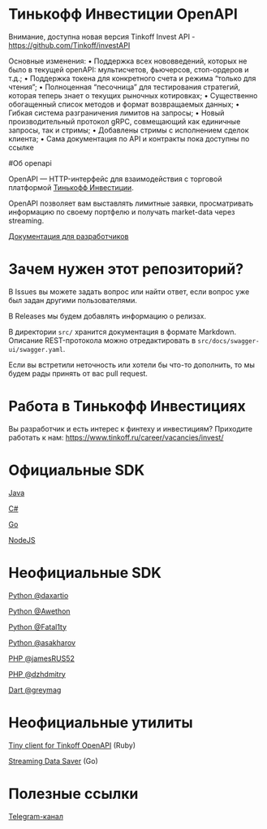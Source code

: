 # Тинькофф Инвестиции OpenAPI

Внимание, доступна новая версия Tinkoff Invest API - https://github.com/Tinkoff/investAPI

Основные изменения:
•	Поддержка всех нововведений, которых не было в текущей openAPI: мультисчетов, фьючерсов, стоп-ордеров и т.д.;
•	Поддержка токена для конкретного счета и режима “только для чтения”;
•	Полноценная “песочница” для тестирования стратегий, которая теперь знает о текущих рыночных котировках;
•	Существенно обогащенный список методов и формат возвращаемых данных;
•	Гибкая система разграничения лимитов на запросы;
•	Новый производительный протокол gRPC, совмещающий как единичные запросы, так и стримы;
•	Добавлены стримы с исполнением сделок клиента;
•	Сама документация по API и контракты пока доступны по ссылке



#Об openapi

OpenAPI — HTTP-интерфейс для взаимодействия с торговой платформой [Тинькофф Инвестиции](https://www.tinkoff.ru/invest/).

OpenAPI позволяет вам выставлять лимитные заявки, просматривать информацию по своему портфелю и получать market-data через streaming.

[Документация для разработчиков](https://tinkoff.github.io/invest-openapi/)

# Зачем нужен этот репозиторий?

В Issues вы можете задать вопрос или найти ответ, если вопрос уже был задан другими пользователями.

В Releases мы будем добавлять информацию о релизах.

В директории `src/` хранится документация в формате Markdown. Описание REST-протокола можно отредактировать в `src/docs/swagger-ui/swagger.yaml`.

Если вы встретили неточность или хотели бы что-то дополнить, то мы будем рады принять от вас pull request.

# Работа в Тинькофф Инвестициях
 
Вы разработчик и есть интерес к финтеху и инвестициям?
Приходите работать к нам: https://www.tinkoff.ru/career/vacancies/invest/

# Официальные SDK

[Java](https://github.com/Tinkoff/invest-openapi-java-sdk)

[C#](https://github.com/Tinkoff/invest-openapi-csharp-sdk)

[Go](https://github.com/Tinkoff/invest-openapi-go-sdk)

[NodeJS](https://github.com/Tinkoff/invest-openapi-js-sdk)

# Неофициальные SDK

[Python @daxartio](https://github.com/daxartio/tinvest)

[Python @Awethon](https://github.com/Awethon/open-api-python-client)

[Python @Fatal1ty](https://github.com/Fatal1ty/tinkoff-api)

[Python @asakharov](https://github.com/asakharov/tinkoff_invest)

[PHP @jamesRUS52](https://github.com/jamesRUS52/tinkoff-invest)

[PHP @dzhdmitry](https://github.com/dzhdmitry/tinkoff-invest-api)

[Dart @greymag](https://github.com/greymag/tinkoff-invest-openapi-dart-sdk)

# Неофициальные утилиты

[Tiny client for Tinkoff OpenAPI](https://github.com/foxweb/tinkyclient) (Ruby)

[Streaming Data Saver](https://github.com/a0s/tinkoff-invest-dumper) (Go)

# Полезные ссылки

[Telegram-канал](https://t.me/tinkoffinvestopenapi)
